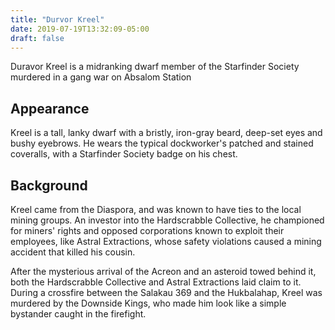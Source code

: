 ```yaml
---
title: "Durvor Kreel"
date: 2019-07-19T13:32:09-05:00
draft: false
---
```

Duravor Kreel is a midranking dwarf member of the Starfinder Society murdered in a gang war on Absalom Station
<!--more-->

## Appearance 
Kreel is a tall, lanky dwarf with a bristly, iron-gray beard, deep-set eyes and bushy eyebrows. He wears the typical dockworker's patched and stained coveralls, with a Starfinder Society badge on his chest.

## Background
Kreel came from the Diaspora, and was known to have ties to the local mining groups. An investor into the Hardscrabble Collective, he championed for miners' rights and opposed corporations known to exploit their employees, like Astral Extractions, whose safety violations caused a mining accident that killed his cousin.

After the mysterious arrival of the Acreon and an asteroid towed behind it, both the Hardscrabble Collective and Astral Extractions laid claim to it. During a crossfire between the Salakau 369 and the Hukbalahap, Kreel was murdered by the Downside Kings, who made him look like a simple bystander caught in the firefight.
